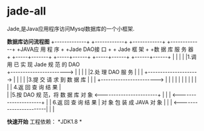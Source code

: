 # jade-all
Jade,是Java应用程序访问Mysql数据库的一个小框架.

**数据库访问流程图**
+-------------+           +------------+          +------------+           +-------------+ 
+JAVA应 用 程 序       +           +Jade DAO接 口    +          +   Jade 框 架     +          +数 据 库 服 务 器            +
+-----+-------+           +-----+------+          +-----+------+           +------+------+
      |                         |                       |                         |
      |1.调 用 已 实 现 Jade 规 范 的 DAO                                                         
      +-----------------------> |                       |                         |
      |                         |2.处 理 DAO 服 务                                |                         |
      |                         +---------------------> |                         |
      |                         |                       |3.提 交 请 求 到 数 据 库                              |
      |                         |                       +-----------------------> |
      |                         |                       |                         |
      |                         |                       |                         |
      |                         |                       |  4.返 回 查 询 结 果                                  |                                
      |                         |5.按 DAO 规 范，将 数 据 库 对 象    <-----------------------+ |
      |                         | <---------------------+                         |
      | 6.返 回 查 询 结 果                                     |     对 象 包 装 成 JAVA 对 象     |                         |
      | <-----------------------|                       |                         |
 
**快速开始**
 工程依赖：
*JDK1.8
*  
